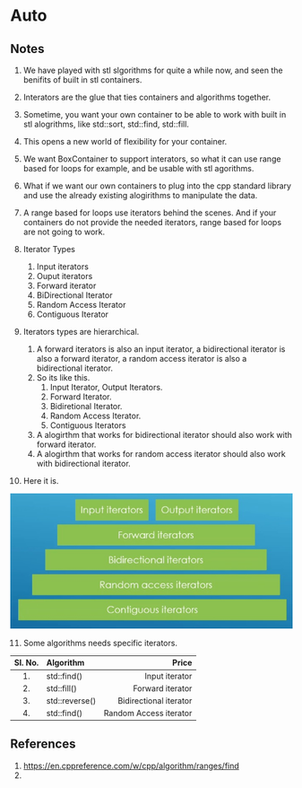# Auto

## Notes
1. We have played with stl slgorithms for quite a while now, and seen the benifits of built in stl containers.
2. Interators are the glue that ties containers and algorithms together.
3. Sometime, you want your own container to be able to work with built in stl alogrithms, like std::sort, std::find, std::fill.
4. This opens a new world of flexibility for your container.
5. We want BoxContainer to support interators, so what it can use range based for loops for example, and be usable with stl agorithms. 
6. What if we want our own containers to plug into the cpp standard library and use the already existing alogirithms to manipulate the data. 
7. A range based for loops use iterators behind the scenes. And if your containers do not provide the needed iterators, range based for loops are not going to work. 
8. Iterator Types
   1. Input iterators
   2. Ouput iterators
   3. Forward iterator
   4. BiDirectional Iterator
   5. Random Access Iterator
   6. Contiguous Iterator
9. Iterators types are hierarchical.
   1.  A forward iterators is also an input iterator, a bidirectional iterator is also a forward iterator, a random access iterator is also a bidirectional iterator. 
   2.  So its like this.
       1.  Input Iterator, Output Iterators.
       2.  Forward Iterator.
       3.  Bidiretional Iterator.
       4.  Random Access Iterator.
       5.  Contiguous Iterators
   3.  A alogirthm that works for bidirectional iterator should also work with forward iterator.
   4.  A alogirthm that works for random access iterator should also work with bidirectional iterator. 

10. Here it is.

![Iterators types are hierarchical](50_50_Iterators_Hierarchy.jpg) 


11. Some algorithms needs specific iterators.

| Sl. No.   | Algorithm     | Price                     |
| :-----:   | :------       | ----:                     |
| 1.        |std::find()    | Input iterator            |
| 2.        |std::fill()    | Forward iterator          |
| 3.        |std::reverse() | Bidirectional iterator    |
| 4.        |std::find()    | Random Access iterator    |



## References

1. https://en.cppreference.com/w/cpp/algorithm/ranges/find
2. 

